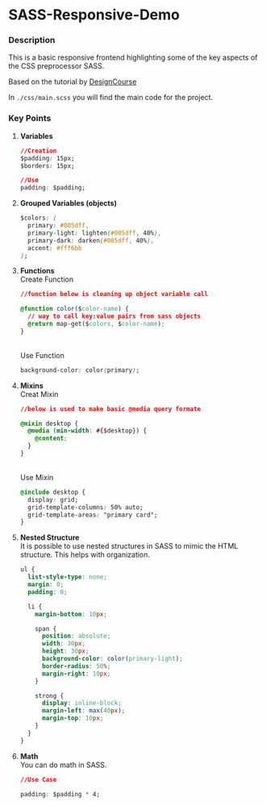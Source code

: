 # SASS-Responsive-Demo

### Description

This is a basic responsive frontend highlighting some of the key aspects of the CSS preprocessor SASS. </br>

Based on the tutorial by [DesignCourse](https://www.youtube.com/watch?v=roywYSEPSvc)</br>

In `./css/main.scss` you will find the main code for the project. </br>

### Key Points

1. **Variables**

   ```css
   //Creation
   $padding: 15px;
   $borders: 15px;

   //Use
   padding: $padding;
   ```

2. **Grouped Variables (objects)**

   ```css
   $colors: (
     primary: #005dff,
     primary-light: lighten(#005dff, 40%),
     primary-dark: darken(#005dff, 40%),
     accent: #fff6bb
   );
   ```

3. **Functions**
   </br>Create Function

   ```css
   //function below is cleaning up object variable call

   @function color($color-name) {
     // way to call key:value pairs from sass objects
     @return map-get($colors, $color-name);
   }
   ```

   </br>Use Function</br>

   ```css
   background-color: color(primary);
   ```

4. **Mixins**
   </br>Creat Mixin

   ```css
   //below is used to make basic @media query formate

   @mixin desktop {
     @media (min-width: #{$desktop}) {
       @content;
     }
   }
   ```

   </br>Use Mixin</br>

   ```css
   @include desktop {
     display: grid;
     grid-template-columns: 50% auto;
     grid-template-areas: "primary card";
   }
   ```

5. **Nested Structure**
   </br>It is possible to use nested structures in SASS to mimic the HTML structure. This helps with organization.

   ```css
   ul {
     list-style-type: none;
     margin: 0;
     padding: 0;

     li {
       margin-bottom: 10px;

       span {
         position: absolute;
         width: 30px;
         height: 30px;
         background-color: color(primary-light);
         border-radius: 50%;
         margin-right: 10px;
       }

       strong {
         display: inline-block;
         margin-left: max(40px);
         margin-top: 10px;
       }
     }
   }
   ```

6. **Math**
   </br> You can do math in SASS.

   ```css
   //Use Case

   padding: $padding * 4;
   ```
